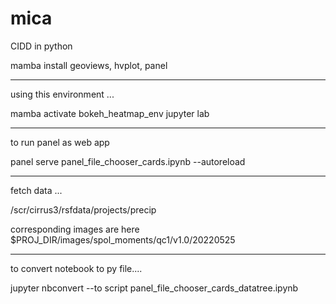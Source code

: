 # mica
CIDD in python

mamba install geoviews, hvplot, panel

----

using this environment ...

mamba activate bokeh_heatmap_env
jupyter lab

-----

to run panel as web app

 panel serve panel_file_chooser_cards.ipynb --autoreload

----

fetch data ...

  /scr/cirrus3/rsfdata/projects/precip

corresponding images are here
  $PROJ_DIR/images/spol_moments/qc1/v1.0/20220525

---

to convert notebook to py file....

jupyter nbconvert --to script panel_file_chooser_cards_datatree.ipynb 
